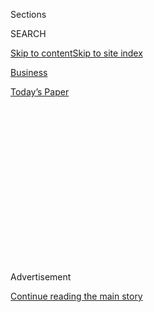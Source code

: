 <div id="app">

<div>

<div>

<div>

<div class="NYTAppHideMasthead css-1q2w90k e1suatyy0">

<div class="section css-ui9rw0 e1suatyy2">

<div class="css-eph4ug er09x8g0">

<div class="css-6n7j50">

</div>

<span class="css-1dv1kvn">Sections</span>

<div class="css-10488qs">

<span class="css-1dv1kvn">SEARCH</span>

</div>

[Skip to content](#site-content)[Skip to site
index](#site-index)

</div>

<div id="masthead-section-label" class="css-1wr3we4 eaxe0e00">

[Business](https://www.nytimes3xbfgragh.onion/section/business)

</div>

<div class="css-10698na e1huz5gh0">

</div>

</div>

<div id="masthead-bar-one" class="section hasLinks css-15hmgas e1csuq9d3">

<div class="css-uqyvli e1csuq9d0">

</div>

<div class="css-1uqjmks e1csuq9d1">

</div>

<div class="css-9e9ivx">

[](https://myaccount.nytimes3xbfgragh.onion/auth/login?response_type=cookie&client_id=vi)

</div>

<div class="css-1bvtpon e1csuq9d2">

[Today’s
Paper](https://www.nytimes3xbfgragh.onion/section/todayspaper)

</div>

</div>

</div>

</div>

<div data-aria-hidden="false">

<div id="site-content" data-role="main">

<div>

<div class="css-1aor85t" style="opacity:0.000000001;z-index:-1;visibility:hidden">

<div class="css-1hqnpie">

<div class="css-epjblv">

<span class="css-17xtcya">[Business](/section/business)</span><span class="css-x15j1o">|</span><span class="css-fwqvlz">Trump
Strikes Deal to Save China’s ZTE as North Korea Meeting
Looms</span>

</div>

<div class="css-k008qs">

<div class="css-1iwv8en">

<span class="css-18z7m18"></span>

<div>

</div>

</div>

<span class="css-1n6z4y">https://nyti.ms/2JsrPfN</span>

<div class="css-1705lsu">

<div class="css-4xjgmj">

<div class="css-4skfbu" data-role="toolbar" data-aria-label="Social Media Share buttons, Save button, and Comments Panel with current comment count" data-testid="share-tools">

  - 
  - 
  - 
  - 
    
    <div class="css-6n7j50">
    
    </div>

  - 
  - 

</div>

</div>

</div>

</div>

</div>

</div>

<div id="NYT_TOP_BANNER_REGION" class="css-13pd83m">

</div>

<div id="top-wrapper" class="css-1sy8kpn">

<div id="top-slug" class="css-l9onyx">

Advertisement

</div>

[Continue reading the main
story](#after-top)

<div class="ad top-wrapper" style="text-align:center;height:100%;display:block;min-height:250px">

<div id="top" class="place-ad" data-position="top" data-size-key="top">

</div>

</div>

<div id="after-top">

</div>

</div>

<div id="sponsor-wrapper" class="css-1hyfx7x">

<div id="sponsor-slug" class="css-19vbshk">

Supported by

</div>

[Continue reading the main
story](#after-sponsor)

<div id="sponsor" class="ad sponsor-wrapper" style="text-align:center;height:100%;display:block">

</div>

<div id="after-sponsor">

</div>

</div>

<div class="css-1vkm6nb ehdk2mb0">

# Trump Strikes Deal to Save China’s ZTE as North Korea Meeting Looms

</div>

<div class="css-79elbk" data-testid="photoviewer-wrapper">

<div class="css-z3e15g" data-testid="photoviewer-wrapper-hidden">

</div>

<div class="css-1a48zt4 ehw59r15" data-testid="photoviewer-children">

![<span class="css-16f3y1r e13ogyst0" data-aria-hidden="true">Commerce
Secretary Wilbur Ross, left, with Vice Premier Liu He of China on
Sunday. The Chinese company ZTE has been at the center of a trade
dispute between Washington and
Beijing.</span><span class="css-cnj6d5 e1z0qqy90" itemprop="copyrightHolder"><span class="css-1ly73wi e1tej78p0">Credit...</span><span><span>Andy
Wong/Agence France-Presse — Getty
Images</span></span></span>](https://static01.graylady3jvrrxbe.onion/images/2018/06/08/business/08zte-2-print/zte-1-articleLarge.jpg?quality=75&auto=webp&disable=upscale)

</div>

</div>

<div class="css-xt80pu e12qa4dv0">

<div class="css-18e8msd">

<div class="css-vp77d3 epjyd6m0">

<div class="css-1baulvz">

By [<span class="css-1baulvz last-byline" itemprop="name">Ana
Swanson</span>](https://www.nytimes3xbfgragh.onion/by/ana-swanson)

</div>

</div>

  - June 7,
    2018

  - 
    
    <div class="css-4xjgmj">
    
    <div class="css-d8bdto" data-role="toolbar" data-aria-label="Social Media Share buttons, Save button, and Comments Panel with current comment count" data-testid="share-tools">
    
      - 
      - 
      - 
      - 
        
        <div class="css-6n7j50">
        
        </div>
    
      - 
      - 
    
    </div>
    
    </div>

</div>

<div class="css-tk9fsr">

[阅读简体中文版](https://cn.nytimes3xbfgragh.onion/business/20180608/us-china-zte-deal/ "Read in Simplified Chinese")[閱讀繁體中文版](https://cn.nytimes3xbfgragh.onion/business/20180608/us-china-zte-deal/zh-hant/ "Read in Traditional Chinese")

</div>

</div>

<div class="section meteredContent css-1r7ky0e" name="articleBody" itemprop="articleBody">

<div class="css-1fanzo5 StoryBodyCompanionColumn">

<div class="css-53u6y8">

WASHINGTON — President Trump handed the Chinese telecommunications firm
ZTE a lifeline on Thursday, agreeing to lift tough American sanctions
over the objections of Republican lawmakers, his defense advisers and
some of his own economic officials.

The deal will help defuse tensions with the Chinese president, Xi
Jinping, who personally asked Mr. Trump to intervene to save ZTE and
whom the president has relied on to help pave the way for next week’s
summit meeting with the North Korean leader.

[The Commerce Department
said](https://www.commerce.gov/news/press-releases/2018/06/secretary-ross-announces-14-billion-zte-settlement-zte-board-management)
that ZTE had agreed to pay a $1 billion fine, replace its board and
senior leadership, and allow the United States to more closely inspect
the company by effectively having a handpicked compliance team embedded
inside the firm. The United States would then lift a seven-year ban that
prevented the company from buying American products and was quickly
driving it out of business.

[*\[Read more about
ZTE.\]*](https://www.nytimes3xbfgragh.onion/2018/06/07/business/what-is-zte.html)

But the settlement has inflamed lawmakers, including top Republicans,
who objected to helping a Chinese company that broke American law and
has been accused of posing a national security threat. It also puts the
United States in an awkward position as it punishes allies like Canada,
Mexico and the European Union with stiff tariffs on steel and aluminum,
and insists that countries in Europe and elsewhere abide by American
sanctions on Iran.

</div>

</div>

<div class="css-1fanzo5 StoryBodyCompanionColumn">

<div class="css-53u6y8">

In 2016, the United States found the Chinese company guilty of violating
American sanctions on Iran and North Korea. In April, the government
said ZTE had failed to take the necessary actions to rectify the issue,
and had lied about its efforts, prompting the Commerce Department to
implement the ban. Defense officials have also repeatedly expressed
concern about the risk that ZTE’s equipment could pose to national
security.

Lawmakers moved swiftly to try to scuttle the agreement on Thursday as a
bipartisan group of senators introduced an amendment that would
automatically reinstate ZTE’s ban on purchasing American products until
the president certified to Congress that the company had met certain
conditions.

“I assure you with 100% confidence that \#ZTE is a much greater national
security threat than steel from Argentina or Europe,” Senator Marco
Rubio, a Florida Republican who supported the amendment, wrote on
Twitter on Thursday. “\#VeryBadDeal.”

Senator Mark Warner, Democrat of Virginia, called the deal an “awful
mistake,” adding that “Mr. Trump has done something pretty unique — he’s
built a virtual unanimous bipartisan coalition.”

The commerce secretary, Wilbur Ross, emphasized the toughness of the
agreement on Thursday, saying it was the largest such penalty ever
levied by the agency’s Bureau of Industry and Security and included
“unprecedented compliance measures.”

</div>

</div>

<div class="css-1fanzo5 StoryBodyCompanionColumn">

<div class="css-53u6y8">

Mr. Ross and other administration officials have repeatedly insisted
that ZTE is being handled as a law enforcement matter that is
independent of trade negotiations. But those statements have been
undercut by the president himself, who has suggested that the company is
a bargaining chip in negotiations between the countries.

In mid-May, the president said he was working with Mr. Xi to give ZTE a
way to get back in business. Two days later, Mr. Trump [described the
ZTE move](https://twitter.com/realDonaldTrump/status/996119678551552000)
as part of “the larger trade deal we are negotiating with China and my
personal relationship with President Xi.”

Derek Scissors, a resident scholar at the American Enterprise Institute,
said that while ZTE’s punishment was sufficiently tough, the path by
which it received a reprieve set a worrying precedent that suggested “a
month-old decision by a Trump administration cabinet member can be
reversed if you call the president and tug on his heart strings.”

</div>

</div>

<div class="css-79elbk" data-testid="photoviewer-wrapper">

<div class="css-z3e15g" data-testid="photoviewer-wrapper-hidden">

</div>

<div class="css-1a48zt4 ehw59r15" data-testid="photoviewer-children">

![<span class="css-16f3y1r e13ogyst0" data-aria-hidden="true">ZTE had
been a bargaining chip in negotiations between the China and the United
States. The two countries have been trying to reach a trade deal that
would prevent tit-for-tat tariffs from going into
effect.</span><span class="css-cnj6d5 e1z0qqy90" itemprop="copyrightHolder"><span class="css-1ly73wi e1tej78p0">Credit...</span><span>Gilles
Sabrié/Bloomberg</span></span>](https://static01.graylady3jvrrxbe.onion/images/2018/06/08/business/08dc-zte-2/merlin_139212126_8b88339e-e525-49d0-8411-c33464ea45ed-articleLarge.jpg?quality=75&auto=webp&disable=upscale)

</div>

</div>

<div class="css-1fanzo5 StoryBodyCompanionColumn">

<div class="css-53u6y8">

“The process by which we got here suggests you can buy off U.S. law, and
it suggests we’re treating the Chinese better than our friends, both of
which are terrible implications,” Mr. Scissors added.

ZTE’s fate has gotten caught up in a bigger web. An American telecom
company, Qualcomm, which sells a large number of semiconductors to ZTE,
is awaiting Chinese approval of a deal to acquire NXP, a Dutch telecom
firm that will help it build the next generation of wireless technology,
known as 5G.

The Trump administration has expressed concerns about China gaining a
leading role in the development of 5G and has singled out Qualcomm as
key to helping the United States retain an edge. China, meanwhile, had
made it clear to the United States that it would not engage in talks to
defuse a brewing trade war between the two economic giants without
putting ZTE’s ban on the table for discussion.

</div>

</div>

<div class="css-1fanzo5 StoryBodyCompanionColumn">

<div class="css-53u6y8">

During a round of trade talks in Beijing last weekend, the Chinese
offered to make nearly $70 billion worth of purchases of American
manufactured goods, natural gas, oil, coal, soybeans and other
agricultural products, people familiar with the discussions said. But
that offer was conditional on the Trump administration’s not proceeding
with tariffs on $50 billion worth of Chinese goods.

The Trump administration has not yet announced plans to suspend those
tariffs, which the White House has said would go into effect shortly
after June 15, and the administration’s trade advisers remain deeply
divided over whether to proceed. Mr. Trump’s advisers have portrayed the
tariffs as leverage to force China to open its markets and make other
concessions, such as dropping demands that American companies hand over
valuable intellectual property in order to operate in China.

A deal that lets ZTE back into business but does little to resolve those
broader concerns would most likely be criticized by hard-liners within
the administration, as well as many lawmakers, who agree that China
needs to change its practices and view a promise by the Chinese to
purchase more American goods as a false victory.

Senator John Kennedy, a Louisiana Republican, said he was undecided
about how lawmakers should proceed now that the administration has
struck a deal.

“I’m not a big ZTE fan; they cheat, they helped Iran and North Korea in
violation of our sanctions, and they are a little too close for my taste
with the Communist Party of China,” Mr. Kennedy said. “Call me very
skeptical about the wisdom of what’s been done.”

The Trump administration privately [told lawmakers last
month](https://www.nytimes3xbfgragh.onion/2018/05/25/us/politics/trump-trade-zte.html)
that it had reached a deal to keep the company alive. On Thursday, the
administration went public with its decision.

“At about 6 a.m. this morning, we executed a definitive agreement with
ZTE,” Mr. Ross said in an interview on CNBC’s “Squawk Box,” adding,
“This is a pretty strict settlement.”

</div>

</div>

<div class="css-1fanzo5 StoryBodyCompanionColumn">

<div class="css-53u6y8">

“We are literally embedding a compliance department of our choosing into
the company to monitor it going forward. They will pay for those
people,” Mr. Ross said. He went on to say that ZTE would pay a $1
billion fine, as well as $400 million in escrow to cover “any future
violations.”

“We still retain the power to shut them down again,” Mr. Ross said.

Some in China have speculated that the ZTE penalties are an effort to
gain leverage in other trade matters. But Washington-based experts and
officials point to another issue: that the administration had not
realized what a political problem it would be for Mr. Xi to have the
partly state-owned technology firm, which employs tens of thousands of
people in China, fail.

“You just don’t have people in the administration that would recognize
how seriously the Chinese would take it,” Mr. Scissors said. “Ross did
not know he was running into a Chinese buzz saw.”

</div>

</div>

</div>

<div>

</div>

<div>

</div>

<div>

</div>

<div>

<div id="bottom-wrapper" class="css-1ede5it">

<div id="bottom-slug" class="css-l9onyx">

Advertisement

</div>

[Continue reading the main
story](#after-bottom)

<div id="bottom" class="ad bottom-wrapper" style="text-align:center;height:100%;display:block;min-height:90px">

</div>

<div id="after-bottom">

</div>

</div>

</div>

</div>

</div>

## Site Index

<div>

</div>

## Site Information Navigation

  - [© <span>2020</span> <span>The New York Times
    Company</span>](https://help.nytimes3xbfgragh.onion/hc/en-us/articles/115014792127-Copyright-notice)

<!-- end list -->

  - [NYTCo](https://www.nytco.com/)
  - [Contact
    Us](https://help.nytimes3xbfgragh.onion/hc/en-us/articles/115015385887-Contact-Us)
  - [Work with us](https://www.nytco.com/careers/)
  - [Advertise](https://nytmediakit.com/)
  - [T Brand Studio](http://www.tbrandstudio.com/)
  - [Your Ad
    Choices](https://www.nytimes3xbfgragh.onion/privacy/cookie-policy#how-do-i-manage-trackers)
  - [Privacy](https://www.nytimes3xbfgragh.onion/privacy)
  - [Terms of
    Service](https://help.nytimes3xbfgragh.onion/hc/en-us/articles/115014893428-Terms-of-service)
  - [Terms of
    Sale](https://help.nytimes3xbfgragh.onion/hc/en-us/articles/115014893968-Terms-of-sale)
  - [Site
    Map](https://spiderbites.nytimes3xbfgragh.onion)
  - [Help](https://help.nytimes3xbfgragh.onion/hc/en-us)
  - [Subscriptions](https://www.nytimes3xbfgragh.onion/subscription?campaignId=37WXW)

</div>

</div>

</div>

</div>
